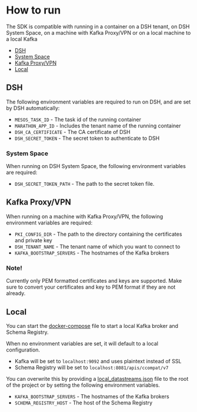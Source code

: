 # How to run
The SDK is compatible with running in a container on a DSH tenant, on DSH System Space, on a machine with Kafka
Proxy/VPN or on a local machine to a local Kafka

- [DSH](#dsh)
- [System Space](#system-space)
- [Kafka Proxy/VPN](#kafka-proxyvpn)
- [Local](#local)

## DSH
The following environment variables are required to run on DSH, and are set by DSH automatically:
- `MESOS_TASK_ID` - The task id of the running container
- `MARATHON_APP_ID` - Includes the tenant name of the running container
- `DSH_CA_CERTIFICATE` - The CA certificate of DSH
- `DSH_SECRET_TOKEN` - The secret token to authenticate to DSH

### System Space
When running on DSH System Space, the following environment variables are required:
- `DSH_SECRET_TOKEN_PATH` - The path to the secret token file.

## Kafka Proxy/VPN
When running on a machine with Kafka Proxy/VPN, the following environment variables are required:
- `PKI_CONFIG_DIR` - The path to the directory containing the certificates and private key
- `DSH_TENANT_NAME` - The tenant name of which you want to connect to
- `KAFKA_BOOTSTRAP_SERVERS` - The hostnames of the Kafka brokers

### Note!
Currently only PEM formatted certificates and keys are supported. Make sure to convert your certificates and key to PEM format if they are not already.

## Local
You can start the [docker-compose](../docker/docker-compose.yml) file to start a local Kafka broker and Schema Registry.

When no environment variables are set, it will default to a local configuration.
- Kafka will be set to `localhost:9092` and uses plaintext instead of SSL
- Schema Registry will be set to `localhost:8081/apis/ccompat/v7`

You can overwrite this by providing a [local_datastreams.json](https://github.com/kpn-dsh/dsh-sdk-platform-rs/blob/main/dsh_sdklocal_datastreams.json) file to the root of the project or by setting the following environment variables.
- `KAFKA_BOOTSTRAP_SERVERS` - The hostnames of the Kafka brokers
- `SCHEMA_REGISTRY_HOST` - The host of the Schema Registry